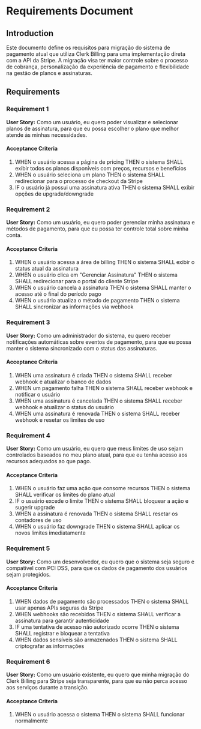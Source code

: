 # Requirements Document

## Introduction

Este documento define os requisitos para migração do sistema de pagamento atual que utiliza Clerk Billing para uma implementação direta com a API da Stripe. A migração visa ter maior controle sobre o processo de cobrança, personalização da experiência de pagamento e flexibilidade na gestão de planos e assinaturas.

## Requirements

### Requirement 1

**User Story:** Como um usuário, eu quero poder visualizar e selecionar planos de assinatura, para que eu possa escolher o plano que melhor atende às minhas necessidades.

#### Acceptance Criteria

1. WHEN o usuário acessa a página de pricing THEN o sistema SHALL exibir todos os planos disponíveis com preços, recursos e benefícios
2. WHEN o usuário seleciona um plano THEN o sistema SHALL redirecionar para o processo de checkout da Stripe
3. IF o usuário já possui uma assinatura ativa THEN o sistema SHALL exibir opções de upgrade/downgrade

### Requirement 2

**User Story:** Como um usuário, eu quero poder gerenciar minha assinatura e métodos de pagamento, para que eu possa ter controle total sobre minha conta.

#### Acceptance Criteria

1. WHEN o usuário acessa a área de billing THEN o sistema SHALL exibir o status atual da assinatura
2. WHEN o usuário clica em "Gerenciar Assinatura" THEN o sistema SHALL redirecionar para o portal do cliente Stripe
3. WHEN o usuário cancela a assinatura THEN o sistema SHALL manter o acesso até o final do período pago
4. WHEN o usuário atualiza o método de pagamento THEN o sistema SHALL sincronizar as informações via webhook

### Requirement 3

**User Story:** Como um administrador do sistema, eu quero receber notificações automáticas sobre eventos de pagamento, para que eu possa manter o sistema sincronizado com o status das assinaturas.

#### Acceptance Criteria

1. WHEN uma assinatura é criada THEN o sistema SHALL receber webhook e atualizar o banco de dados
2. WHEN um pagamento falha THEN o sistema SHALL receber webhook e notificar o usuário
3. WHEN uma assinatura é cancelada THEN o sistema SHALL receber webhook e atualizar o status do usuário
4. WHEN uma assinatura é renovada THEN o sistema SHALL receber webhook e resetar os limites de uso

### Requirement 4

**User Story:** Como um usuário, eu quero que meus limites de uso sejam controlados baseados no meu plano atual, para que eu tenha acesso aos recursos adequados ao que pago.

#### Acceptance Criteria

1. WHEN o usuário faz uma ação que consome recursos THEN o sistema SHALL verificar os limites do plano atual
2. IF o usuário excede o limite THEN o sistema SHALL bloquear a ação e sugerir upgrade
3. WHEN a assinatura é renovada THEN o sistema SHALL resetar os contadores de uso
4. WHEN o usuário faz downgrade THEN o sistema SHALL aplicar os novos limites imediatamente

### Requirement 5

**User Story:** Como um desenvolvedor, eu quero que o sistema seja seguro e compatível com PCI DSS, para que os dados de pagamento dos usuários sejam protegidos.

#### Acceptance Criteria

1. WHEN dados de pagamento são processados THEN o sistema SHALL usar apenas APIs seguras da Stripe
2. WHEN webhooks são recebidos THEN o sistema SHALL verificar a assinatura para garantir autenticidade
3. IF uma tentativa de acesso não autorizado ocorre THEN o sistema SHALL registrar e bloquear a tentativa
4. WHEN dados sensíveis são armazenados THEN o sistema SHALL criptografar as informações

### Requirement 6

**User Story:** Como um usuário existente, eu quero que minha migração do Clerk Billing para Stripe seja transparente, para que eu não perca acesso aos serviços durante a transição.

#### Acceptance Criteria

1. WHEN o usuário acessa o sistema THEN o sistema SHALL funcionar normalmente
